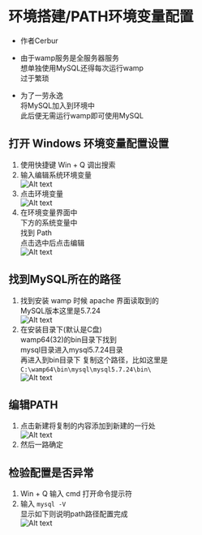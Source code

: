 # 环境搭建/PATH环境变量配置
- 作者Cerbur

- 由于wamp服务是全服务器服务  
想单独使用MySQL还得每次运行wamp  
过于繁琐  
- 为了一劳永逸  
将MySQL加入到环境中  
此后便无需运行wamp即可使用MySQL
## 打开 Windows 环境变量配置设置
1. 使用快捷键 Win + Q 调出搜索  
1. 输入编辑系统环境变量    
![Alt text](https://github.com/CerteKim/BNG/blob/master/mysql/img/searchpath.png)  
1. 点击环境变量  
![Alt text](https://github.com/CerteKim/BNG/blob/master/mysql/img/pathhomepage.png)   
1. 在环境变量界面中  
下方的系统变量中  
找到 Path  
点击选中后点击编辑  
![Alt text](https://github.com/CerteKim/BNG/blob/master/mysql/img/pathpage.png)   
## 找到MySQL所在的路径  
1. 找到安装 wamp 时候 apache 界面读取到的  
MySQL版本这里是5.7.24  
![Alt text](https://github.com/CerteKim/BNG/blob/master/mysql/img/wamplocalhost.png)    
1. 在安装目录下(默认是C盘)  
wamp64(32)的bin目录下找到  
mysql目录进入mysql5.7.24目录    
再进入到bin目录下
复制这个路径，比如这里是  
``` C:\wamp64\bin\mysql\mysql5.7.24\bin\ ```  
![Alt text](https://github.com/CerteKim/BNG/blob/master/mysql/img/wampmysqlbin.png)   
## 编辑PATH
1. 点击新建将复制的内容添加到新建的一行处  
![Alt text](https://github.com/CerteKim/BNG/blob/master/mysql/img/pathedithomepage.png)   
1. 然后一路确定  
## 检验配置是否异常
1. Win + Q 输入 cmd 打开命令提示符  
1. 输入 ```mysql -V ```  
显示如下则说明path路径配置完成  
![Alt text](https://github.com/CerteKim/BNG/blob/master/mysql/img/cmdmysqlv.png)   
